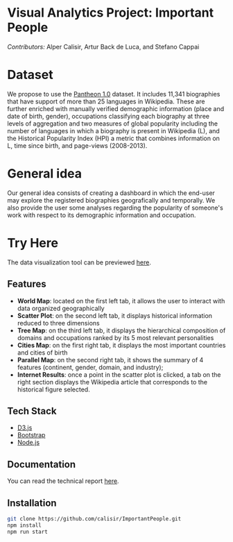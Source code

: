 # Visual Analytics Project: Important People 
*Contributors:* Alper Calisir, Artur Back de Luca, and Stefano Cappai

# Dataset
We propose to use the [Pantheon 1.0](https://dataverse.harvard.edu/dataset.xhtml?persistentId=doi:10.7910/DVN/28201&version=1.0) dataset.
It includes 11,341 biographies that have support of more than 25 languages in Wikipedia.
These are further enriched with manually verified demographic information (place and date of birth, gender), occupations classifying each biography at three levels of aggregation and two measures of global popularity including the number of languages in which a biography is present in Wikipedia (L), and the Historical Popularity Index (HPI) a metric that combines information on L, time since birth, and page-views (2008-2013).

# General idea
Our general idea consists of creating a dashboard in which the end-user may explore the registered biographies geografically and temporally. We also provide the user some analyses regarding the popularity of someone's work with respect to its demographic information and occupation.

# Try Here
The data visualization tool can be previewed [here](https://calisir.github.io/ImportantPeople/).

## Features

- **World Map**: located on the first left tab, it allows the user to interact with data
organized geographically
- **Scatter Plot**: on the second left tab, it displays historical information reduced to
three dimensions
- **Tree Map**: on the third left tab, it displays the hierarchical composition of domains
and occupations ranked by its 5 most relevant personalities
- **Cities Map**: on the first right tab, it displays the most important countries and cities
of birth
- **Parallel Map**: on the second right tab, it shows the summary of 4 features (continent,
gender, domain, and industry);
- **Internet Results**: once a point in the scatter plot is clicked, a tab on the right section
displays the Wikipedia article that corresponds to the historical figure selected.


## Tech Stack
- [D3.js]
- [Bootstrap]
- [Node.js]

## Documentation
You can read the technical report [here](https://github.com/calisir/ImportantPeople/blob/master/Report.pdf).

## Installation

```sh
git clone https://github.com/calisir/ImportantPeople.git
npm install
npm run start
```

   [D3.js]: <https://d3js.org>
   [Bootstrap]: <https://getbootstrap.com>
   [Node.js]: <https://nodejs.org/en/>
